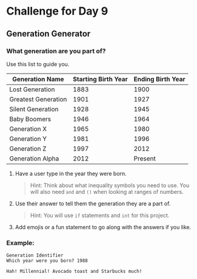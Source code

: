 # Challenge for Day 9

## Generation Generator

### What generation are you part of?

Use this list to guide you.

| Generation Name     | Starting Birth Year | Ending Birth Year |
|---------------------|---------------------|-------------------|
| Lost Generation     | 1883                | 1900              |
| Greatest Generation | 1901                | 1927              |
| Silent Generation   | 1928                | 1945              |
| Baby Boomers        | 1946                | 1964              |
| Generation X        | 1965                | 1980              |
| Generation Y        | 1981                | 1996              |
| Generation Z        | 1997                | 2012              |
| Generation Alpha    | 2012                | Present           |

1. Have a user type in the year they were born.
    > Hint: Think about what inequality symbols you need to use. You will also need `and` and `()` when looking at ranges of numbers.
2. Use their answer to tell them the generation they are a part of.
    > Hint: You will use `if` statements and `int` for this project.
3. Add emojis or a fun statement to go along with the answers if you like.

### Example:

```text
Generation Identifier
Which year were you born? 1988

Hah! Millennial! Avocado toast and Starbucks much!
```
